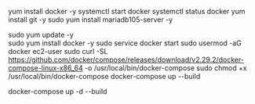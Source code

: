 yum install docker -y
systemctl start docker 
systemctl status docker
yum install git -y
sudo yum install mariadb105-server -y


sudo yum update -y            
sudo yum install docker -y
sudo service docker start
sudo usermod -aG docker ec2-user
sudo curl -SL https://github.com/docker/compose/releases/download/v2.29.2/docker-compose-linux-x86_64 -o /usr/local/bin/docker-compose
sudo chmod +x /usr/local/bin/docker-compose
docker-compose up --build



docker-compose up -d --build
